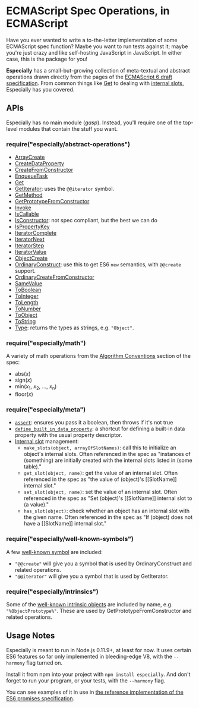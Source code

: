 # ECMAScript Spec Operations, in ECMAScript

Have you ever wanted to write a to-the-letter implementation of some ECMAScript spec function? Maybe you want to run tests against it; maybe you're just crazy and like self-hosting JavaScript in JavaScript. In either case, this is the package for you!

**Especially** has a small-but-growing collection of meta-textual and abstract operations drawn directly from the pages of the [ECMAScript 6 draft specification](http://people.mozilla.org/~jorendorff/es6-draft.html). From common things like [Get](http://people.mozilla.org/~jorendorff/es6-draft.html#sec-get-o-p) to dealing with [internal slots](http://people.mozilla.org/~jorendorff/es6-draft.html#sec-object-internal-methods-and-internal-slots), Especially has you covered.

## APIs

Especially has no main module (*gasp*). Instead, you'll require one of the top-level modules that contain the stuff you want.

### require("especially/abstract-operations")

- [ArrayCreate](http://people.mozilla.org/~jorendorff/es6-draft.html#sec-arraycreate)
- [CreateDataProperty](http://people.mozilla.org/~jorendorff/es6-draft.html#sec-createdataproperty)
- [CreateFromConstructor](http://people.mozilla.org/~jorendorff/es6-draft.html#sec-createfromconstructor)
- [EnqueueTask](http://people.mozilla.org/~jorendorff/es6-draft.html#sec-enqueuetask)
- [Get](http://people.mozilla.org/~jorendorff/es6-draft.html#sec-get-o-p)
- [GetIterator](http://people.mozilla.org/~jorendorff/es6-draft.html#sec-getiterator): uses the `@@iterator` symbol.
- [GetMethod](http://people.mozilla.org/~jorendorff/es6-draft.html#sec-getmethod)
- [GetPrototypeFromConstructor](http://people.mozilla.org/~jorendorff/es6-draft.html#sec-getprototypefromconstructor)
- [Invoke](https://github.com/domenic/promises-unwrapping/issues/74#issuecomment-28428416)
- [IsCallable](http://people.mozilla.org/~jorendorff/es6-draft.html#sec-iscallable)
- [IsConstructor](http://people.mozilla.org/~jorendorff/es6-draft.html#sec-isconstructor): not spec compliant, but the best we can do
- [IsPropertyKey](http://people.mozilla.org/~jorendorff/es6-draft.html#sec-ispropertykey)
- [IteratorComplete](http://people.mozilla.org/~jorendorff/es6-draft.html#sec-iteratorcomplete)
- [IteratorNext](http://people.mozilla.org/~jorendorff/es6-draft.html#sec-iteratornext)
- [IteratorStep](http://people.mozilla.org/~jorendorff/es6-draft.html#sec-iteratorstep)
- [IteratorValue](http://people.mozilla.org/~jorendorff/es6-draft.html#sec-iteratorvalue)
- [ObjectCreate](http://people.mozilla.org/~jorendorff/es6-draft.html#sec-objectcreate)
- [OrdinaryConstruct](http://people.mozilla.org/~jorendorff/es6-draft.html#sec-ordinaryconstruct): use this to get ES6 `new` semantics, with `@@create` support.
- [OrdinaryCreateFromConstructor](http://people.mozilla.org/~jorendorff/es6-draft.html#sec-ordinarycreatefromconstructor)
- [SameValue](http://people.mozilla.org/~jorendorff/es6-draft.html#sec-samevalue)
- [ToBoolean](http://people.mozilla.org/~jorendorff/es6-draft.html#sec-toboolean)
- [ToInteger](http://people.mozilla.org/~jorendorff/es6-draft.html#sec-tointeger)
- [ToLength](http://people.mozilla.org/~jorendorff/es6-draft.html#sec-tolength)
- [ToNumber](http://people.mozilla.org/~jorendorff/es6-draft.html#sec-tonumber)
- [ToObject](http://people.mozilla.org/~jorendorff/es6-draft.html#sec-toobject)
- [ToString](http://people.mozilla.org/~jorendorff/es6-draft.html#sec-tostring)
- [Type](http://people.mozilla.org/~jorendorff/es6-draft.html#sec-ecmascript-data-types-and-values): returns the types as strings, e.g. `"Object"`.

### require("especially/math")

A variety of math operations from the [Algorithm Conventions](http://people.mozilla.org/~jorendorff/es6-draft.html#sec-algorithm-conventions) section of the spec:

- abs(_x_)
- sign(_x_)
- min(<var>x</var><sub>1</sub>, <var>x</var><sub>2</sub>, …, <var>x</var><sub>n</sub>)
- floor(_x_)

### require("especially/meta")

- [`assert`](http://people.mozilla.org/~jorendorff/es6-draft.html#sec-algorithm-conventions): ensures you pass it a boolean, then throws if it's not true
- [`define_built_in_data_property`](http://people.mozilla.org/~jorendorff/es6-draft.html#sec-ecmascript-standard-built-in-objects): a shortcut for defining a built-in data property with the usual property descriptor.
- [Internal slot](http://people.mozilla.org/~jorendorff/es6-draft.html#sec-object-internal-methods-and-internal-slots) management:
    - `make_slots(object, arrayOfSlotNames)`: call this to initialize an object's internal slots. Often referenced in the spec as "instances of (something) are initially created with the internal slots listed in (some table)."
    - `get_slot(object, name)`: get the value of an internal slot. Often referenced in the spec as "the value of (object)'s [[SlotName]] internal slot."
    - `set_slot(object, name)`: set the value of an internal slot. Often referenced in the spec as "Set (object)'s [[SlotName]] internal slot to (a value)."
    - `has_slot(object)`: check whether an object has an internal slot with the given name. Often referenced in the spec as "If (object) does not have a [[SlotName]] internal slot."

### require("especially/well-known-symbols")

A few [well-known symbol](http://people.mozilla.org/~jorendorff/es6-draft.html#sec-well-known-symbols) are included:

- `"@@create"` will give you a symbol that is used by OrdinaryConstruct and related operations.
- `"@@iterator"` will give you a symbol that is used by GetIterator.

### require("especially/intrinsics")

Some of the [well-known intrinsic objects](http://people.mozilla.org/~jorendorff/es6-draft.html#sec-well-known-intrinsic-objects) are included by name, e.g. `"%ObjectPrototype%"`. These are used by GetPrototypeFromConstructor and related operations.

## Usage Notes

Especially is meant to run in Node.js 0.11.9+, at least for now. It uses certain ES6 features so far only implemented in bleeding-edge V8, with the `--harmony` flag turned on.

Install it from npm into your project with `npm install especially`. And don't forget to run your program, or your tests, with the `--harmony` flag.

You can see examples of it in use in [the reference implementation of the ES6 promises specification](https://github.com/domenic/promises-unwrapping/tree/master/reference-implementation).
